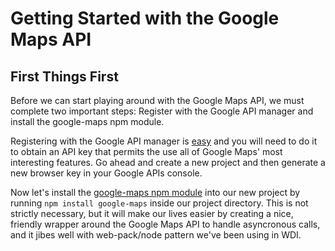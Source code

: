 # Getting Started with the Google Maps API

## First Things First

Before we can start playing around with the Google Maps API, we must complete two important steps: Register with the Google API manager and install the google-maps npm module.

Registering with the Google API manager is [easy](https://developers.google.com/maps/documentation/javascript/) and you will need to do it to obtain an API key that permits the use all of Google Maps' most interesting features. Go ahead and create a new project and then generate a new browser key in your Google APIs console.

Now let's install the [google-maps npm module](https://www.npmjs.com/package/google-maps) into our new project by running ```npm install google-maps``` inside our project directory. This is not strictly necessary, but it will make our lives easier by creating a nice, friendly wrapper around the Google Maps API to handle asyncronous calls, and it jibes well with web-pack/node pattern we've been using in WDI.
